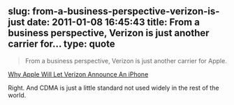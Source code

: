 slug: from-a-business-perspective-verizon-is-just
date: 2011-01-08 16:45:43
title: From a business perspective, Verizon is just another carrier for...
type: quote
---

> From a business perspective, Verizon is just another carrier for Apple.

[Why Apple Will Let Verizon Announce An iPhone](http://techcrunch.com/2011/01/07/verizon-iphone-launch/)

 Right. And CDMA is just a little standard not used widely in the rest of the world.
